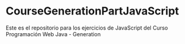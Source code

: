 # CourseGenerationPartJavaScript
Este es el repositorio para los ejercicios de JavaScript del Curso Programación Web Java - Generation
